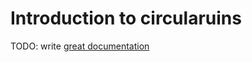 # Introduction to circularuins

TODO: write [great documentation](http://jacobian.org/writing/what-to-write/)
